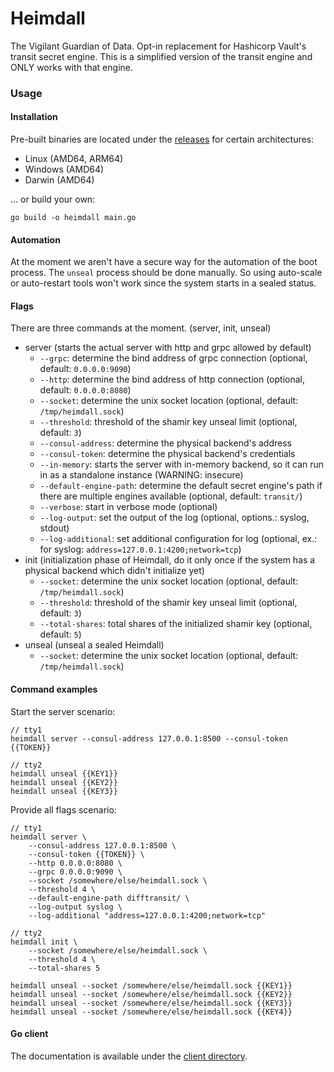 # Heimdall

The Vigilant Guardian of Data. Opt-in replacement for Hashicorp Vault's transit secret engine. This is a simplified version of the transit engine and ONLY works with that engine.

### Usage

#### Installation

Pre-built binaries are located under the [releases](https://github.com/PumpkinSeed/heimdall/releases) for certain architectures:

- Linux (AMD64, ARM64)
- Windows (AMD64)
- Darwin (AMD64)

... or build your own:

```
go build -o heimdall main.go
```

#### Automation

At the moment we aren't have a secure way for the automation of the boot process. The `unseal` process should be done manually. So using auto-scale or auto-restart tools won't work since the system starts in a sealed status.

#### Flags

There are three commands at the moment. (server, init, unseal)

- server (starts the actual server with http and grpc allowed by default)
    - `--grpc`: determine the bind address of grpc connection (optional, default: `0.0.0.0:9090`)
    - `--http`: determine the bind address of http connection (optional, default: `0.0.0.0:8080`)
    - `--socket`: determine the unix socket location (optional, default: `/tmp/heimdall.sock`)
    - `--threshold`: threshold of the shamir key unseal limit (optional, default: `3`)
    - `--consul-address`: determine the physical backend's address
    - `--consul-token`: determine the physical backend's credentials
    - `--in-memory`: starts the server with in-memory backend, so it can run in as a standalone instance (WARNING: insecure)
    - `--default-engine-path`: determine the default secret engine's path if there are multiple engines available (optional, default: `transit/`)
    - `--verbose`: start in verbose mode (optional)
    - `--log-output`: set the output of the log (optional, options.: syslog, stdout)
    - `--log-additional`: set additional configuration for log (optional, ex.: for syslog: `address=127.0.0.1:4200;network=tcp`)
- init (initialization phase of Heimdall, do it only once if the system has a physical backend which didn't initialize yet)
    - `--socket`: determine the unix socket location (optional, default: `/tmp/heimdall.sock`)
    - `--threshold`: threshold of the shamir key unseal limit (optional, default: `3`)
    - `--total-shares`: total shares of the initialized shamir key (optional, default: `5`)
- unseal (unseal a sealed Heimdall)
    - `--socket`: determine the unix socket location (optional, default: `/tmp/heimdall.sock`)

#### Command examples

Start the server scenario:

```
// tty1
heimdall server --consul-address 127.0.0.1:8500 --consul-token {{TOKEN}}

// tty2
heimdall unseal {{KEY1}}
heimdall unseal {{KEY2}}
heimdall unseal {{KEY3}}
```

Provide all flags scenario:

```
// tty1
heimdall server \
    --consul-address 127.0.0.1:8500 \
    --consul-token {{TOKEN}} \
    --http 0.0.0.0:8080 \
    --grpc 0.0.0.0:9090 \
    --socket /somewhere/else/heimdall.sock \
    --threshold 4 \
    --default-engine-path difftransit/ \
    --log-output syslog \
    --log-additional "address=127.0.0.1:4200;network=tcp"

// tty2
heimdall init \
    --socket /somewhere/else/heimdall.sock \
    --threshold 4 \
    --total-shares 5

heimdall unseal --socket /somewhere/else/heimdall.sock {{KEY1}}
heimdall unseal --socket /somewhere/else/heimdall.sock {{KEY2}}
heimdall unseal --socket /somewhere/else/heimdall.sock {{KEY3}}
heimdall unseal --socket /somewhere/else/heimdall.sock {{KEY4}}
```

#### Go client

The documentation is available under the [client directory](pkg/client/README.md).
